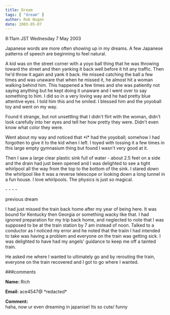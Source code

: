```yaml
---
title: Dream
tags: [ "dream" ]
author: Rob Nugen
date: 2003-05-07
---
```


<p class=date>8:11am JST Wednesday 7 May 2003</p>

<p>Japanese words are more often showing up in my dreams. A few
Japanese patterns of speech are beginning to feel natural.</p>

<p class=dream>A kid was on the street corner with a yoyo ball thing
that he was throwing toward the street and then yanking it back well
before it hit any traffic.  Then he'd throw it again and yank it back.
He missed catching the ball a few times and was unaware that when he
missed it, he almost hit a woman walking behind him.  This happened a
few times and she was patiently not saying anything but he kept doing
it unaware and I went over to say something to him.  I did so in a
very loving way and he had pretty blue attentive eyes.  I told him
this and he smiled.  I blessed him and the yoyoball toy and went on my
way.</p>

<p class=dream>Found it strange, but not unsettling that I didn't
flirt with the woman, didn't look carefully into her eyes and tell her
how pretty they were.  Didn't even know what color they were.</p>

<p class=dream>Went about my way and noticed that *I* had the
yoyoball; somehow I had forgotten to give it to the kid when I left.
I toyed with tossing it a few times in this large empty gymnasium
thing but found I wasn't very good at it.</p>

<p class=dream>Then I saw a large clear plastic sink full of water -
about 2.5 feet on a side and the drain had just been opened and I was
delighted to see a tight whirlpool all the way from the top to the
bottom of the sink.  I stared down the whirlpool like it was a reverse
telescope or looking down a long tunnel in a fun house.  I love
whirlpools.  The physics is just so magical.</p>

<p>- - - -</p>

<p>previous dream</p>

<p class=dream>I had just missed the train back home after my year of
being here.  It was bound for Kentucky then Georgia or something wacky
like that.  I had ignored preparation for my trip back home, and
neglected to note that I was supposed to be at the train station by 7
am instead of noon.  Talked to a conductor as I noticed my error and
he noted that the traiin I had intended to take was having a problem
and everyone on the train was getting sick.  I was delighted to have
had my angels' guidance to keep me off a tainted train.</p>

<p class=dream>He asked me where I wanted to ultimately go and by
rerouting the train, everyone on the train recovered and I got to go
where I wanted.</p>

###comments

<p><b>Name:</b> Rich

<p><b>Email:</b> ace4547@ *redacted*

<p><b>Comment:</b>
<br>haha, now ur even dreaming in japanise!  Its so cute/ funny

